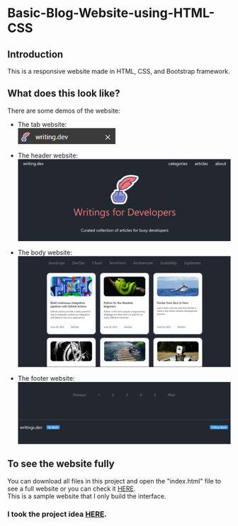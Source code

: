 # Basic-Blog-Website-using-HTML-CSS

## Introduction
This is a responsive website made in HTML, CSS, and Bootstrap framework.

## What does this look like?
There are some demos of the website: 
* The tab website:      
![alt](./image/readme_demo_tab.png)  

* The header website: 
![alt](./image/readme_demo_heading.png)

* The body website:
![alt](./image/readme_demo_body.png)

* The footer website:
![alt](./image/readme_demo_footer.png)

## To see the website fully
You can download all files in this project and open the "index.html" file to see a full website or you can check it [HERE](https://basicblogwebsite.netlify.app/).  
This is a sample website that I only build the interface.

### I took the project idea [HERE](https://www.figma.com/file/nh0V05z3NB87ue9v5PcO3R/writings.dev?node-id=0%3A1&mode=dev).

